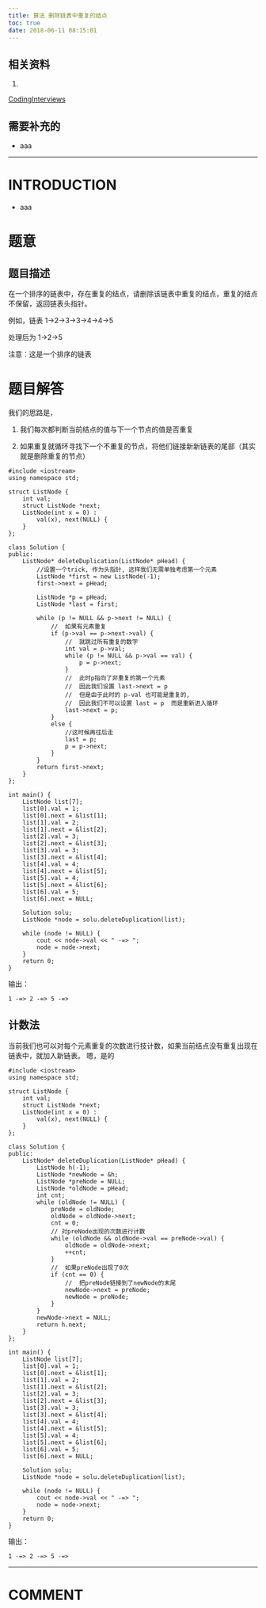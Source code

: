 ```yaml
---
title: 算法 删除链表中重复的结点
toc: true
date: 2018-06-11 08:15:01
---
```


## 相关资料






  1.


[CodingInterviews](https://github.com/gatieme/CodingInterviews)







## 需要补充的






  * aaa





* * *





# INTRODUCTION






  * aaa




# 题意




## **题目描述**


在一个排序的链表中，存在重复的结点，请删除该链表中重复的结点，重复的结点不保留，返回链表头指针。

例如，链表 1->2->3->3->4->4->5

处理后为 1->2->5

注意：这是一个排序的链表




# 题目解答


我们的思路是，




  1. 我们每次都判断当前结点的值与下一个节点的值是否重复


  2. 如果重复就循环寻找下一个不重复的节点，将他们链接新新链表的尾部（其实就是删除重复的节点）




    #include <iostream>
    using namespace std;

    struct ListNode {
        int val;
        struct ListNode *next;
        ListNode(int x = 0) :
            val(x), next(NULL) {
        }
    };

    class Solution {
    public:
        ListNode* deleteDuplication(ListNode* pHead) {
            //设置一个trick, 作为头指针, 这样我们无需单独考虑第一个元素
            ListNode *first = new ListNode(-1);
            first->next = pHead;

            ListNode *p = pHead;
            ListNode *last = first;

            while (p != NULL && p->next != NULL) {
                //  如果有元素重复
                if (p->val == p->next->val) {
                    //  就跳过所有重复的数字
                    int val = p->val;
                    while (p != NULL && p->val == val) {
                        p = p->next;
                    }
                    //  此时p指向了非重复的第一个元素
                    //  因此我们设置 last->next = p
                    //  但是由于此时的 p-val 也可能是重复的,
                    //  因此我们不可以设置 last = p  而是重新进入循环
                    last->next = p;
                }
                else {
                    //这时候再往后走
                    last = p;
                    p = p->next;
                }
            }
            return first->next;
        }
    };

    int main() {
        ListNode list[7];
        list[0].val = 1;
        list[0].next = &list[1];
        list[1].val = 2;
        list[1].next = &list[2];
        list[2].val = 3;
        list[2].next = &list[3];
        list[3].val = 3;
        list[3].next = &list[4];
        list[4].val = 4;
        list[4].next = &list[5];
        list[5].val = 4;
        list[5].next = &list[6];
        list[6].val = 5;
        list[6].next = NULL;

        Solution solu;
        ListNode *node = solu.deleteDuplication(list);

        while (node != NULL) {
            cout << node->val << " -=> ";
            node = node->next;
        }
        return 0;
    }


输出：


    1 -=> 2 -=> 5 -=>




## 计数法


当前我们也可以对每个元素重复的次数进行技计数，如果当前结点没有重复出现在链表中，就加入新链表。 嗯，是的


    #include <iostream>
    using namespace std;

    struct ListNode {
        int val;
        struct ListNode *next;
        ListNode(int x = 0) :
            val(x), next(NULL) {
        }
    };

    class Solution {
    public:
        ListNode* deleteDuplication(ListNode* pHead) {
            ListNode h(-1);
            ListNode *newNode = &h;
            ListNode *preNode = NULL;
            ListNode *oldNode = pHead;
            int cnt;
            while (oldNode != NULL) {
                preNode = oldNode;
                oldNode = oldNode->next;
                cnt = 0;
                // 对preNode出现的次数进行计数
                while (oldNode && oldNode->val == preNode->val) {
                    oldNode = oldNode->next;
                    ++cnt;
                }
                //  如果preNode出现了0次
                if (cnt == 0) {
                    //  把preNode链接到了newNode的末尾
                    newNode->next = preNode;
                    newNode = preNode;
                }
            }
            newNode->next = NULL;
            return h.next;
        }
    };

    int main() {
        ListNode list[7];
        list[0].val = 1;
        list[0].next = &list[1];
        list[1].val = 2;
        list[1].next = &list[2];
        list[2].val = 3;
        list[2].next = &list[3];
        list[3].val = 3;
        list[3].next = &list[4];
        list[4].val = 4;
        list[4].next = &list[5];
        list[5].val = 4;
        list[5].next = &list[6];
        list[6].val = 5;
        list[6].next = NULL;

        Solution solu;
        ListNode *node = solu.deleteDuplication(list);

        while (node != NULL) {
            cout << node->val << " -=> ";
            node = node->next;
        }
        return 0;
    }


输出：


    1 -=> 2 -=> 5 -=>














* * *





# COMMENT


